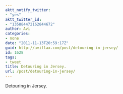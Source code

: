 ```yaml
---
aktt_notify_twitter:
- "yes"
aktt_twitter_id:
- "135884472162844672"
author: Avi
categories:
- none
date: "2011-11-13T20:59:17Z"
guid: http://aviflax.com/post/detouring-in-jersey/
id: 1628
tags:
- tweet
title: Detouring in Jersey.
url: /post/detouring-in-jersey/
---
```

Detouring in Jersey.